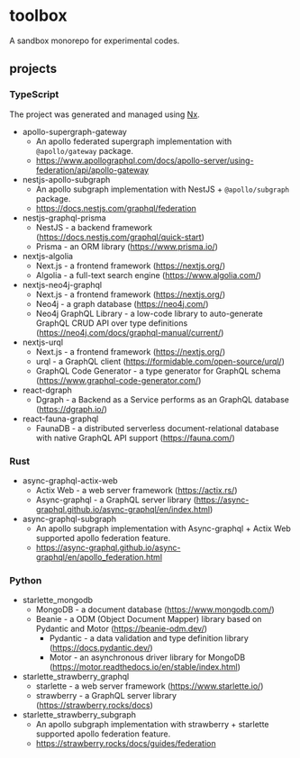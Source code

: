 # toolbox
A sandbox monorepo for experimental codes.

## projects

### TypeScript
The project was generated and managed using [Nx](https://nx.dev).

- apollo-supergraph-gateway
  - An apollo federated supergraph implementation with `@apollo/gateway` package.
  - https://www.apollographql.com/docs/apollo-server/using-federation/api/apollo-gateway
- nestjs-apollo-subgraph
  - An apollo subgraph implementation with NestJS + `@apollo/subgraph` package.
  - https://docs.nestjs.com/graphql/federation
- nestjs-graphql-prisma
  - NestJS - a backend framework (https://docs.nestjs.com/graphql/quick-start)
  - Prisma - an ORM library (https://www.prisma.io/)
- nextjs-algolia
  - Next.js - a frontend framework (https://nextjs.org/)
  - Algolia - a full-text search engine (https://www.algolia.com/)
- nextjs-neo4j-graphql
  - Next.js - a frontend framework (https://nextjs.org/)
  - Neo4j - a graph database (https://neo4j.com/)
  - Neo4j GraphQL Library - a low-code library to auto-generate GraphQL CRUD API over type definitions (https://neo4j.com/docs/graphql-manual/current/)
- nextjs-urql
  - Next.js - a frontend framework (https://nextjs.org/)
  - urql - a GraphQL client (https://formidable.com/open-source/urql/)
  - GraphQL Code Generator - a type generator for GraphQL schema (https://www.graphql-code-generator.com/)
- react-dgraph
  - Dgraph - a Backend as a Service performs as an GraphQL database (https://dgraph.io/)
- react-fauna-graphql
  - FaunaDB - a distributed serverless document-relational database with native GraphQL API support (https://fauna.com/)

### Rust
- async-graphql-actix-web
  - Actix Web - a web server framework (https://actix.rs/)
  - Async-graphql - a GraphQL server library (https://async-graphql.github.io/async-graphql/en/index.html)
- async-graphql-subgraph
  - An apollo subgraph implementation with Async-graphql + Actix Web supported apollo federation feature.
  - https://async-graphql.github.io/async-graphql/en/apollo_federation.html


### Python
- starlette_mongodb
  - MongoDB - a document database (https://www.mongodb.com/)
  - Beanie - a ODM (Object Document Mapper) library based on Pydantic and Motor (https://beanie-odm.dev/)
    - Pydantic - a data validation and type definition library (https://docs.pydantic.dev/)
    - Motor - an asynchronous driver library for MongoDB (https://motor.readthedocs.io/en/stable/index.html)
- starlette_strawberry_graphql
  - starlette - a web server framework (https://www.starlette.io/)
  - strawberry - a GraphQL server library (https://strawberry.rocks/docs)
- starlette_strawberry_subgraph
  - An apollo subgraph implementation with strawberry + starlette supported apollo federation feature.
  - https://strawberry.rocks/docs/guides/federation
